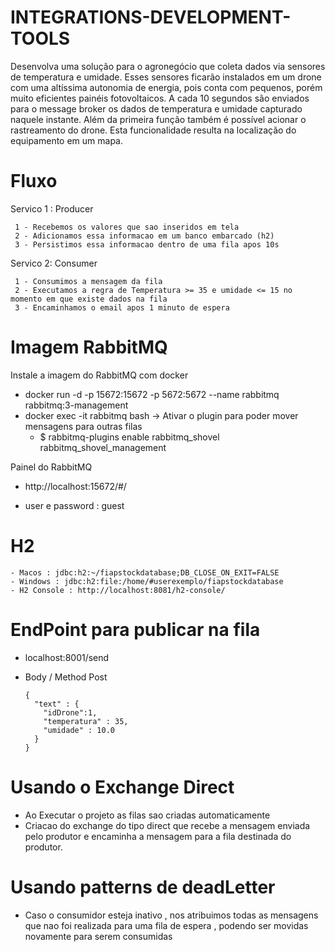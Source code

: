 # INTEGRATIONS-DEVELOPMENT-TOOLS

  Desenvolva uma solução para o agronegócio que coleta dados via sensores de temperatura
  e umidade. Esses sensores ficarão instalados em um drone com uma altíssima autonomia
  de energia, pois conta com pequenos, porém muito eficientes painéis fotovoltaicos.
  A cada 10 segundos são enviados para o message broker os dados de temperatura e
  umidade capturado naquele instante.
  Além da primeira função também é possível acionar o rastreamento do drone. Esta
  funcionalidade resulta na localização do equipamento em um mapa.

# Fluxo

  Servico 1 : Producer
  
     1 - Recebemos os valores que sao inseridos em tela
     2 - Adicionamos essa informacao em um banco embarcado (h2)
     3 - Persistimos essa informacao dentro de uma fila apos 10s
     
  Servico 2: Consumer
  
     1 - Consumimos a mensagem da fila
     2 - Executamos a regra de Temperatura >= 35 e umidade <= 15 no momento em que existe dados na fila
     3 - Encaminhamos o email apos 1 minuto de espera
     
     
 


# Imagem RabbitMQ

Instale a imagem do RabbitMQ com docker

  - docker run -d -p 15672:15672 -p 5672:5672 --name rabbitmq rabbitmq:3-management
  - docker exec -it rabbitmq bash -> Ativar o plugin para poder mover mensagens para outras filas 
  	- $ rabbitmq-plugins enable rabbitmq_shovel rabbitmq_shovel_management
  
Painel do RabbitMQ
  - http://localhost:15672/#/
  
  - user e password : guest
  
# H2
    - Macos : jdbc:h2:~/fiapstockdatabase;DB_CLOSE_ON_EXIT=FALSE
    - Windows : jdbc:h2:file:/home/#userexemplo/fiapstockdatabase
    - H2 Console : http://localhost:8081/h2-console/
  
# EndPoint para publicar na fila

- localhost:8001/send
- Body / Method Post

      {
        "text" : {
          "idDrone":1,
          "temperatura" : 35,
          "umidade" : 10.0
        }
      }
    
# Usando o Exchange Direct 

- Ao Executar o projeto as filas sao criadas automaticamente
- Criacao do exchange do tipo direct que recebe a mensagem enviada pelo produtor e encaminha a mensagem para a fila destinada do produtor.


# Usando patterns de deadLetter
  
  - Caso o consumidor esteja inativo , nos atribuimos todas as mensagens 
  que nao foi realizada para uma fila de espera , podendo ser movidas novamente para serem consumidas
 
